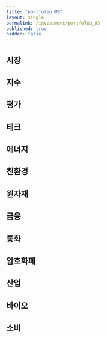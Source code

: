 ```yaml
---
title: "portfolio_US"
layout: single
permalink: /investment/portfolio_US
published: true
hidden: false
---
```


<head>
  <base target="_blank">
</head>

<script type="text/javascript" src="https://s3.tradingview.com/external-embedding/embed-widget-market-overview.js" async>
{
	"colorTheme": "dark",
	"dateRange": "1D",
	"showChart": true,
	"locale": "en",
	"largeChartUrl": "",
	"isTransparent": true,
	"showSymbolLogo": false,
	"showFloatingTooltip": false,
	"width": "600",
	"height": "700",
	"plotLineColorGrowing": "rgba(41, 98, 255, 1)",
	"plotLineColorFalling": "rgba(41, 98, 255, 1)",
	"gridLineColor": "rgba(240, 243, 250, 0)",
	"scaleFontColor": "rgba(120, 123, 134, 1)",
	"belowLineFillColorGrowing": "rgba(41, 98, 255, 0.12)",
	"belowLineFillColorFalling": "rgba(41, 98, 255, 0.12)",
	"belowLineFillColorGrowingBottom": "rgba(41, 98, 255, 0)",
	"belowLineFillColorFallingBottom": "rgba(41, 98, 255, 0)",
	"symbolActiveColor": "rgba(41, 98, 255, 0.12)",
	"tabs": [
		{
			"title": "지수",
			"symbols": [
				{	"s": "FOREXCOM:SPXUSD",		"d": "S&P 500"	},
				{	"s": "FOREXCOM:NSXUSD",		"d": "US 100"	}
			]
		},
		{
			"title": "선물",
			"symbols": [
				{	"s": "CME_MINI:ES1!",		"d": "S&P 500"	},
				{	"s": "CME:6E1!",			"d": "Euro"		}
			]
		}
	]
}
</script>


## 시장

<script type="text/javascript" src="https://s3.tradingview.com/external-embedding/embed-widget-market-quotes.js" async>
{
  "width": "600",
  "height": "600",
  "symbolsGroups": [
	{
	  "symbols": [
		{"name": "AMEX:VT",   "displayName": "VT   | 전세계"        },
		{"name": "AMEX:EDC",  "displayName": "EDC  | 신흥   | +3X" },
		{"name": "AMEX:EDZ",  "displayName": "EDZ  | 신흥   | -3X" },
		{"name": "AMEX:INDL", "displayName": "INDL | 인도   | +3X" },
		{"name": "AMEX:RUSL", "displayName": "RUSL | 러시아  | +2X" },
		{"name": "AMEX:YINN", "displayName": "YINN | 중국   | +3X" },
		{"name": "AMEX:YANG", "displayName": "YANG | 중국   | -3X" },
		{"name": "AMEX:KORU", "displayName": "KORU | 한국   | +3X" },
		{"name": "AMEX:MEXX", "displayName": "MEXX | 멕시코  | +3X" },
		{"name": "AMEX:UBR",  "displayName": "UBR  | 브라질  | +2X" },
		{"name": "AMEX:BZQ",  "displayName": "BZQ  | 브라질  | -2X" },
		{"name": "AMEX:EURL", "displayName": "EURL | 유럽   | +3X" },
		{"name": "AMEX:EFO",  "displayName": "EFO  | EAFE  | +2X" },
		{"name": "AMEX:EFU",  "displayName": "EFU  | EAFE  | -2X" }
	  ]
	}
  ],
  "showSymbolLogo": false,
  "colorTheme": "dark",
  "isTransparent": true,
  "locale": "en"
}
</script>

## 지수

<script type="text/javascript" src="https://s3.tradingview.com/external-embedding/embed-widget-market-quotes.js" async>
{
  "width": "600",
  "height": "500",
  "symbolsGroups": [
	{
	  "symbols": [
		{"name": "AMEX:UDOW",     "displayName": "UDOW | 다우존스  | +3X" },
		{"name": "AMEX:SDOW",     "displayName": "SDOW | 다우존스  | -3X" },
		{"name": "NASDAQ:TQQQ",   "displayName": "TQQQ | 나스닥    | +3X" },
		{"name": "NASDAQ:SQQQ",   "displayName": "SQQQ | 나스닥    | -3X" },
		{"name": "AMEX:UPRO",     "displayName": "UPRO | S&P500  | +3X" },
		{"name": "AMEX:SPXU",     "displayName": "SPXU | S&P500  | -3X" },
		{"name": "AMEX:URTY",     "displayName": "URTY | 러셀2000 | +3X" },
		{"name": "AMEX:SRTY",     "displayName": "SRTY | 러셀2000 | -3X" },
		{"name": "AMEX:TNA",      "displayName": "TNA  | 소형     | +3X" },
		{"name": "AMEX:TZA",      "displayName": "TZA  | 소형     | -3X" },
		{"name": "AMEX:SVXY",     "displayName": "SVXY | VIX     | -X"  },
		{"name": "AMEX:UVXY",     "displayName": "UVXY | VIX     | +X"  }
	  ]
	}
  ],
  "showSymbolLogo": false,
  "colorTheme": "dark",
  "isTransparent": true,
  "locale": "en"
}
</script>

## 평가

<script type="text/javascript" src="https://s3.tradingview.com/external-embedding/embed-widget-market-quotes.js" async>
{
  "width": "600",
  "height": "500",
  "symbolsGroups": [
	{
	  "symbols": [
		{"name": "AMEX:HIBL",   "displayName": "HIBL | S&P500 하이 베타 | +3X"         },
		{"name": "AMEX:HIBS",   "displayName": "HIBS | S&P500 하이 베타 | -3X"         },
		{"name": "AMEX:ARKK",   "displayName": "ARKK | 혁신            | +X"          },
		{"name": "NASDAQ:SARK", "displayName": "SARK | 혁신            | -X"          },
		{"name": "AMEX:IWF",    "displayName": "IWF  | 성장            | 대형"         },
		{"name": "AMEX:USMV",   "displayName": "USMV | 성장            | 저변동"        },
		{"name": "AMEX:AVUS",   "displayName": "AVUS | 가치            | 종합"         },
		{"name": "AMEX:VTV",    "displayName": "VTV  | 가치            | 대형"         },
		{"name": "AMEX:SWAN",   "displayName": "SWAN | 방어            | 채권+옵션"     },
		{"name": "AMEX:DMRL",   "displayName": "DMRL | 방어            | 주식+채권+현금" },
		{"name": "AMEX:NTSX",   "displayName": "NTSX | 방어            | 주식+채권"     }
	  ]
	}
  ],
  "showSymbolLogo": false,
  "colorTheme": "dark",
  "isTransparent": true,
  "locale": "en"
}
</script>

## 테크

<script type="text/javascript" src="https://s3.tradingview.com/external-embedding/embed-widget-market-quotes.js" async>
{
  "width": "600",
  "height": "500",
  "symbolsGroups": [
	{
	  "symbols": [
		{"name": "AMEX:TECL",     "displayName": "TECL | 테크   | +3X"    },
		{"name": "AMEX:TECS",     "displayName": "TECS | 테크   | -3X"    },
		{"name": "AMEX:FNGU",     "displayName": "FNGU | FANG  | +3X"    },
		{"name": "AMEX:FNGD",     "displayName": "FNGD | FANG  | -3X"    },
		{"name": "AMEX:SOXL",     "displayName": "SOXL | 반도체  | +3X"   },
		{"name": "AMEX:SOXS",     "displayName": "SOXS | 반도체  | -3X"   },
		{"name": "AMEX:UBOT",     "displayName": "UBOT | 로봇/AI"         },
		{"name": "AMEX:XLC",      "displayName": "XLC  | 통신"            },
		{"name": "AMEX:KARS",     "displayName": "KARS | 미래차 | 종합"    },
		{"name": "NASDAQ:DRIV",   "displayName": "DRIV | 미래차 | 자율주행" },
		{"name": "AMEX:METV",     "displayName": "METV | 메타버스"         }
	  ]
	}
  ],
  "showSymbolLogo": false,
  "colorTheme": "dark",
  "isTransparent": true,
  "locale": "en"
}
</script>

## 에너지

<script type="text/javascript" src="https://s3.tradingview.com/external-embedding/embed-widget-market-quotes.js" async>
{
  "width": "600",
  "height": "550",
  "symbolsGroups": [
	{
	  "symbols": [
		{"name": "AMEX:GUSH",   "displayName": "GUSH | 석유/가스 | +2X" },
		{"name": "AMEX:DRIP",   "displayName": "DRIP | 석유/가스 | -2X" },
		{"name": "AMEX:UCO",    "displayName": "UCO  | 석유     | +2X" },
		{"name": "AMEX:SCO",    "displayName": "SCO  | 석유     | -2X" },
		{"name": "AMEX:NRGU",   "displayName": "NRGU | 석유 업체 | +3X" },
		{"name": "AMEX:NRGD",   "displayName": "NRGD | 석유 업체 | -3X" },
		{"name": "AMEX:BOIL",   "displayName": "BOIL | 가스     | +2X" },
		{"name": "AMEX:KOLD",   "displayName": "KOLD | 가스     | -2X" },
		{"name": "AMEX:ERX",    "displayName": "ERX  | 에너지    | +2X" },
		{"name": "AMEX:ERY",    "displayName": "ERY  | 에너지    | -2X" },
		{"name": "AMEX:PXE",    "displayName": "PXE  | 에너지 생산"      },
		{"name": "AMEX:UPW",    "displayName": "UPW  | 유틸리티  | +2X" },
		{"name": "AMEX:SDP",    "displayName": "SDP  | 유틸리티  | -2X" }
	  ]
	}
  ],
  "showSymbolLogo": false,
  "colorTheme": "dark",
  "isTransparent": true,
  "locale": "en"
}
</script>

## 친환경

<script type="text/javascript" src="https://s3.tradingview.com/external-embedding/embed-widget-market-quotes.js" async>
{
  "width": "600",
  "height": "450",
  "symbolsGroups": [
	{
	  "symbols": [
		{"name": "NASDAQ:ICLN",     "displayName": "ICLN | 종합   | 세계"   },
		{"name": "NASDAQ:QCLN",     "displayName": "QCLN | 종합   | 미국"   },
		{"name": "AMEX:TAN",        "displayName": "TAN  | 에너지 | 태양"   },
		{"name": "AMEX:FAN",        "displayName": "FAN  | 에너지 | 풍력"   },
		{"name": "NASDAQ:PHO",      "displayName": "PHO  | 에너지 | 수자원" },
		{"name": "NASDAQ:HYDR",     "displayName": "HYDR | 에너지 | 수소"   },
		{"name": "AMEX:CRBN",       "displayName": "CRBN | 탄소   | 저탄소" },
		{"name": "AMEX:KRBN",       "displayName": "KRBN | 탄소   | 배출권" },
		{"name": "AMEX:LIT",        "displayName": "LIT  | 배터리 | 리튬"   },
		{"name": "NASDAQ:GRID",     "displayName": "GRID | 배터리 | 그리드" }
	  ]
	}
  ],
  "showSymbolLogo": false,
  "colorTheme": "dark",
  "isTransparent": true,
  "locale": "en"
}
</script>

## 원자재

<script type="text/javascript" src="https://s3.tradingview.com/external-embedding/embed-widget-market-quotes.js" async>
{
  "width": "600",
  "height": "500",
  "symbolsGroups": [
	{
	  "symbols": [
		{"name": "AMEX:UGL",     "displayName": "UGL  | 금   | +2X" },
		{"name": "AMEX:GLL",     "displayName": "GLL  | 금   | -2X" },
		{"name": "AMEX:NUGT",    "displayName": "NUGT | 금광 | +2X" },
		{"name": "AMEX:DUST",    "displayName": "DUST | 금광 | -2X" },
		{"name": "AMEX:AGQ",     "displayName": "AGQ  | 은   | +2X" },
		{"name": "AMEX:ZSL",     "displayName": "ZSL  | 은   | -2X" },
		{"name": "AMEX:JJT",     "displayName": "JJT  | 주석"       },
		{"name": "AMEX:LD",      "displayName": "LD   | 납"         },
		{"name": "AMEX:URNM",    "displayName": "URNM | 우라늄"      },
		{"name": "AMEX:REMX",    "displayName": "REMX | 희토류"      },
		{"name": "AMEX:JO",      "displayName": "JO   | 커피"       }
	  ]
	}
  ],
  "showSymbolLogo": false,
  "colorTheme": "dark",
  "isTransparent": true,
  "locale": "en"
}
</script>

## 금융

<script type="text/javascript" src="https://s3.tradingview.com/external-embedding/embed-widget-market-quotes.js" async>
{
  "width": "600",
  "height": "350",
  "symbolsGroups": [
	{
	  "symbols": [
		{"name": "AMEX:FAS",        "displayName": "FAS  | 금융    | +3X" },
		{"name": "AMEX:FAX",        "displayName": "FAX  | 금융    | -3X" },
		{"name": "AMEX:BNKU",       "displayName": "BNKU | 대형은행 | +3X" },
		{"name": "AMEX:BNKD",       "displayName": "BNKD | 대형은행 | -3X" },
		{"name": "AMEX:DPST",       "displayName": "DPST | 지역은행 | +3X" },
		{"name": "AMEX:IPO",        "displayName": "IPO  | IPO"          },
		{"name": "NASDAQ:FINX",     "displayName": "FINX | 핀테크"         },
		{"name": "AMEX:ARKF",       "displayName": "ARKF | 핀테크"         }
	  ]
	}
  ],
  "showSymbolLogo": false,
  "colorTheme": "dark",
  "isTransparent": true,
  "locale": "en"
}
</script>

## 통화

<script type="text/javascript" src="https://s3.tradingview.com/external-embedding/embed-widget-market-quotes.js" async>
{
  "width": "600",
  "height": "500",
  "symbolsGroups": [
	{
	  "symbols": [
		{"name": "AMEX:TMF",     "displayName": "TMF | 채권(20y) | +3X"   },
		{"name": "AMEX:TMV",     "displayName": "TMV | 채권(20y) | -3X"   },
		{"name": "AMEX:TYD",     "displayName": "TYD | 채권(10y) | +3X"   },
		{"name": "AMEX:TYO",     "displayName": "TYO | 채권(10y) | -3X"   },
		{"name": "AMEX:DBV",     "displayName": "DBV | 외환      | G10"   },
		{"name": "AMEX:FXE",     "displayName": "FXE | 외환      | 유로"   },
		{"name": "AMEX:FXC",     "displayName": "FXC | 외환      | 캐나다" },
		{"name": "AMEX:FXB",     "displayName": "FXB | 외환      | 영국"   },
		{"name": "AMEX:FXF",     "displayName": "FXF | 외환      | 스위스" },
		{"name": "AMEX:FXA",     "displayName": "FXA | 외환      | 호주"   },
		{"name": "AMEX:FXY",     "displayName": "FXY | 외환      | 일본"   }
	  ]
	}
  ],
  "showSymbolLogo": false,
  "colorTheme": "dark",
  "isTransparent": true,
  "locale": "en"
}
</script>

## 암호화폐

<script type="text/javascript" src="https://s3.tradingview.com/external-embedding/embed-widget-market-quotes.js" async>
{
  "width": "600",
  "height": "300",
  "symbolsGroups": [
	{
	  "symbols": [
		{"name": "AMEX:BITO",     "displayName": "BITO | 비트코인"     },
		{"name": "AMEX:BITQ",     "displayName": "BITQ | 암호화폐 기업" },
		{"name": "AMEX:BLOK",     "displayName": "BLOK | 블록체인 기업" },
		{"name": "NASDAQ:BLCN",   "displayName": "BLCN | 블록체인 기업" },
		{"name": "NASDAQ:LEGR",   "displayName": "LEGR | 블록체인 기업" },
		{"name": "NASDAQ:BKCH",   "displayName": "BKCH | 블록체인 기업" }
	  ]
	}
  ],
  "showSymbolLogo": false,
  "colorTheme": "dark",
  "isTransparent": true,
  "locale": "en"
}
</script>

## 산업

<script type="text/javascript" src="https://s3.tradingview.com/external-embedding/embed-widget-market-quotes.js" async>
{
  "width": "600",
  "height": "450",
  "symbolsGroups": [
	{
	  "symbols": [
		{"name": "AMEX:ARKX",     "displayName": "ARKX | 항공/우주"       },
		{"name": "AMEX:JETS",     "displayName": "JETS | 항공/세계"       },
		{"name": "AMEX:DFEN",     "displayName": "DFEN | 항공/국방 | +3X" },
		{"name": "AMEX:DUSL",     "displayName": "DUSL | 산업     | +3X" },
		{"name": "AMEX:PAVE",     "displayName": "PAVE | 인프라"          },
		{"name": "AMEX:NAIL",     "displayName": "NAIL | 건축     | +3X" },
		{"name": "AMEX:DRN",      "displayName": "DRN  | 부동산    | +3X" },
		{"name": "AMEX:DRV",      "displayName": "DRV  | 부동산    | -3X" },
		{"name": "AMEX:TPOR",     "displayName": "TPOR | 운송     | +3X" },
		{"name": "AMEX:BDRY",     "displayName": "BDRY | 벌크 화물"       }
	  ]
	}
  ],
  "showSymbolLogo": false,
  "colorTheme": "dark",
  "isTransparent": true,
  "locale": "en"
}
</script>

## 바이오

<script type="text/javascript" src="https://s3.tradingview.com/external-embedding/embed-widget-market-quotes.js" async>
{
  "width": "600",
  "height": "250",
  "symbolsGroups": [
	{
	  "symbols": [
		{"name": "AMEX:LABU",     "displayName": "LABU | 바이오   | +3X" },
		{"name": "AMEX:LABD",     "displayName": "LABD | 바이오   | -3X" },
		{"name": "AMEX:PILL",     "displayName": "PILL | 제약    | +3X" },
		{"name": "AMEX:CURE",     "displayName": "CURE | 헬스케어 | +3X" },
		{"name": "AMEX:ARKG",     "displayName": "ARKG | 유전공학"       }
	  ]
	}
  ],
  "showSymbolLogo": false,
  "colorTheme": "dark",
  "isTransparent": true,
  "locale": "en"
}
</script>


## 소비

<script type="text/javascript" src="https://s3.tradingview.com/external-embedding/embed-widget-market-quotes.js" async>
{
  "width": "600",
  "height": "350",
  "symbolsGroups": [
	{
	  "symbols": [
		{"name": "AMEX:RETL",     "displayName": "RETL | 생필품    | +3X" },
		{"name": "AMEX:XLP",      "displayName": "XLP  | 필수소비재"       },
		{"name": "AMEX:WANT",     "displayName": "WANT | 자유소비재 | +3X" },
		{"name": "AMEX:LUXE",     "displayName": "LUXE | 명품"            },
		{"name": "AMEX:IYC",      "displayName": "IYC  | 소비자 서비스"     },
		{"name": "AMEX:UGE",      "displayName": "UGE  | 소비재 | +2X"    },
		{"name": "AMEX:SZK",      "displayName": "SZK  | 소비재 | -2X"    },
		{"name": "NASDAQ:ESPO",   "displayName": "ESPO | 게임"            }
	  ]
	}
  ],
  "showSymbolLogo": false,
  "colorTheme": "dark",
  "isTransparent": true,
  "locale": "en"
}
</script>
